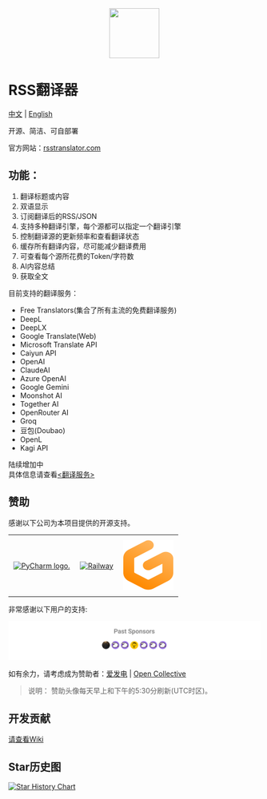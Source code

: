 <div align="center">
<img src="/assets/logo.svg" width="100" height="100">
</div>

# RSS翻译器
[中文](/) | [English](/en)

开源、简洁、可自部署

官方网站：[rsstranslator.com](https://rsstranslator.com)

## 功能：

1. 翻译标题或内容
2. 双语显示
3. 订阅翻译后的RSS/JSON
4. 支持多种翻译引擎，每个源都可以指定一个翻译引擎
5. 控制翻译源的更新频率和查看翻译状态
6. 缓存所有翻译内容，尽可能减少翻译费用
7. 可查看每个源所花费的Token/字符数
8. AI内容总结
9. 获取全文
   
目前支持的翻译服务：

- Free Translators(集合了所有主流的免费翻译服务)
- DeepL
- DeepLX
- Google Translate(Web)
- Microsoft Translate API
- Caiyun API
- OpenAI
- ClaudeAI
- Azure OpenAI
- Google Gemini
- Moonshot AI
- Together AI
- OpenRouter AI
- Groq
- 豆包(Doubao)
- OpenL
- Kagi API

陆续增加中   
具体信息请查看[<翻译服务>](translator.md)

## 赞助

感谢以下公司为本项目提供的开源支持。

<table style="width:auto;">
  <tr>
    <td style="padding:10px;">
      <a href="https://www.jetbrains.com/pycharm/">
        <img src="https://resources.jetbrains.com/storage/products/company/brand/logos/PyCharm_icon.svg" alt="PyCharm logo." style="width:100px; height:100px;">
      </a>
    </td>
    <td style="padding:10px;">
      <a href="https://www.railway.app">
        <img src="https://railway.app/brand/logo-light.png" alt="Railway" style="width:100px; height:100px;">
      </a>
    </td>
    <td style="padding:10px;">
      <a href="https://www.gitpod.io">
        <img src="https://raw.githubusercontent.com/rss-translator/RSS-Translator/main/website/docs/assets/gitpod.svg" alt="Gitpod" style="width:100px; height:100px;">
      </a>
    </td>
  </tr>
</table>


非常感谢以下用户的支持:
<p align="center">
  <a href="https://github.com/versun/sponsors/">
    <img src='https://raw.githubusercontent.com/versun/sponsors/main/sponsors.svg'/>
  </a>
</p>

如有余力，请考虑成为赞助者：[爱发电](https://afdian.com/a/versun) | [Open Collective](https://opencollective.com/rsstranslator)
> 说明： 赞助头像每天早上和下午的5:30分刷新(UTC时区)。
## 开发贡献
[请查看Wiki](https://github.com/rss-translator/RSS-Translator/wiki)

## Star历史图

[![Star History Chart](https://api.star-history.com/svg?repos=rss-translator/RSS-Translator&type=Date)](https://star-history.com/#rss-translator/RSS-Translator&Date)

